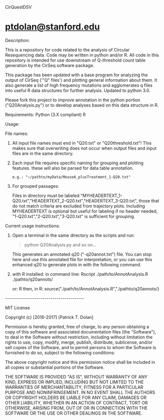 CirQuestDSV

ptdolan@stanford.edu
===========
Description:

This is a repository for code related to the analysis of Circular Resequencing data. Code may be written in python and/or R.
All code in this repository is intended for use downstream of Q-threshold count table generation by the CirSeq software package.

This package has been updated with a base program for analyzing the output of CirSeq ('"Q" files') and plotting general information about them. It also generate a list of high frequency mutations and agglomerates q files into useful R data structures for further analysis. Updated to python 3.0. 

Please fork this project to improve annotation in the python portion ("Q20Analysis.py") or to develop analyses based on this data structure in R.


Requirements:
Python (3.X compliant)
R

Usage:

File names:
 1. All input file names must end in "Q20.txt" or "Q20threshold.txt"!
 		This makes sure that overwriting does not occur when output files and input files are in the same directory. 

 2. Each input file requires specific naming for grouping and plotting features. these will also be parsed for data table annotation.

 		e.g.: "~/pathto/myData/MouseA_plusTreatment_1-Q20.txt"

 3. For grouped passages:
 
 	Files in directory must be labeled "MYHEADERTEXT_1-Q20.txt","HEADERTEXT_2-Q20.txt","HEADERTEXT_3-Q20.txt", those that do not match criteria are excluded from trajectory plots. Including MYHEADERTEXT is optional but useful for labeling if no header needed, "1-Q20.txt","2-Q20.txt","3-Q20.txt" is sufficient for grouping. 

Current usage instructions:

1. Open a terminal in the same directory as the scripts and run: 

    > python Q20Analysis.py <directory with q20 files> <translation start> <translation end> <next ORF start> <next ORF stop> and so on...

    This generates an annotated q20 ("-q20annot.txt") file. You can stop here and use this annotated file for interpretation, or you can use this enhanced q20 to generate plots in with the following command. 

2. with R installed: 
	in command line: 
		Rscript ./path/to/AnnotAnalysis.R ./pathto/q20annots/

	or: 
		R
	then, in R: 
		source("./path/to/AnnotAnalysis.R","./pathto/q20annots/)

_-_-_-_-_-_-_-_-_-_-_-_-_-_-_-_-_-_-_-_-_-_-_-_-_-_-_-_-_-_-_-_-_-_-_-_-_-_-_-_-


MIT License

Copyright (c) [2016-2017] [Patrick T. Dolan]

Permission is hereby granted, free of charge, to any person obtaining a copy of this software and associated documentation files (the "Software"), to deal in the Software without restriction, including without limitation the rights to use, copy, modify, merge, publish, distribute, sublicense, and/or sell copies of the Software, and to permit persons to whom the Software is furnished to do so, subject to the following conditions:

The above copyright notice and this permission notice shall be included in all copies or substantial portions of the Software.

THE SOFTWARE IS PROVIDED "AS IS", WITHOUT WARRANTY OF ANY KIND, EXPRESS OR IMPLIED, INCLUDING BUT NOT LIMITED TO THE WARRANTIES OF MERCHANTABILITY, FITNESS FOR A PARTICULAR PURPOSE AND NONINFRINGEMENT. IN NO EVENT SHALL THE AUTHORS OR COPYRIGHT HOLDERS BE LIABLE FOR ANY CLAIM, DAMAGES OR OTHER LIABILITY, WHETHER IN AN ACTION OF CONTRACT, TORT OR OTHERWISE, ARISING FROM, OUT OF OR IN CONNECTION WITH THE SOFTWARE OR THE USE OR OTHER DEALINGS IN THE SOFTWARE.
